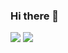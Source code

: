 ### Hi there 👋
<img src="https://img.shields.io/badge/LibreOffice-green?style=for-the-badge&logo=libreoffice&logoColor=white"/>
<img src="https://img.shields.io/badge/Arduino-blue?style=for-the-badge&logo=libreoffice&logoColor=white"/>
